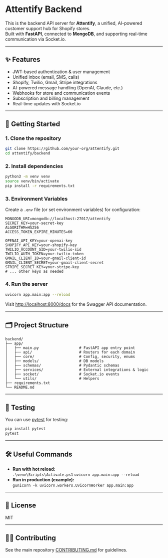 # Attentify Backend

This is the backend API server for **Attentify**, a unified, AI-powered customer support hub for Shopify stores.  
Built with **FastAPI**, connected to **MongoDB**, and supporting real-time communication via Socket.io.

---

## ✨ Features

- JWT-based authentication & user management
- Unified inbox (email, SMS, calls)
- Shopify, Twilio, Gmail, Stripe integrations
- AI-powered message handling (OpenAI, Claude, etc.)
- Webhooks for store and communication events
- Subscription and billing management
- Real-time updates with Socket.io

---

## 🚀 Getting Started

### 1. **Clone the repository**

```bash
git clone https://github.com/your-org/attentify.git
cd attentify/backend
```

### 2. **Install dependencies**

```bash
python3 -m venv venv
source venv/bin/activate
pip install -r requirements.txt
```

### 3. **Environment Variables**

Create a `.env` file (or set environment variables) for configuration:

```env
MONGODB_URI=mongodb://localhost:27017/attentify
SECRET_KEY=your-secret-key
ALGORITHM=HS256
ACCESS_TOKEN_EXPIRE_MINUTES=60

OPENAI_API_KEY=your-openai-key
SHOPIFY_API_KEY=your-shopify-key
TWILIO_ACCOUNT_SID=your-twilio-sid
TWILIO_AUTH_TOKEN=your-twilio-token
GMAIL_CLIENT_ID=your-gmail-client-id
GMAIL_CLIENT_SECRET=your-gmail-client-secret
STRIPE_SECRET_KEY=your-stripe-key
# ... other keys as needed
```

### 4. **Run the server**

```bash
uvicorn app.main:app --reload
```

Visit [http://localhost:8000/docs](http://localhost:8000/docs) for the Swagger API documentation.

---

## 🗂️ Project Structure

```
backend/
├── app/
│   ├── main.py                  # FastAPI app entry point
│   ├── api/                     # Routers for each domain
│   ├── core/                    # Config, security, enums
│   ├── models/                  # DB models
│   ├── schemas/                 # Pydantic schemas
│   ├── services/                # External integrations & logic
│   ├── socket/                  # Socket.io events
│   └── utils/                   # Helpers
├── requirements.txt
└── README.md
```

---

## 🧪 Testing

You can use [pytest](https://docs.pytest.org/) for testing:

```bash
pip install pytest
pytest
```

---

## 🛠️ Useful Commands

- **Run with hot reload:**  
  `.\venv\Scripts\Activate.ps1`
  `uvicorn app.main:app --reload`
- **Run in production (example):**  
  `gunicorn -k uvicorn.workers.UvicornWorker app.main:app`

---

## 📄 License

MIT

---

## 👩‍💻 Contributing

See the main repository [CONTRIBUTING.md](../CONTRIBUTING.md) for guidelines.
